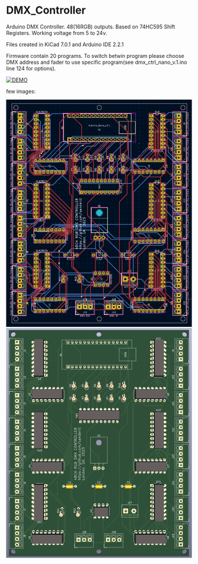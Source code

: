 # DMX_Controller
Arduino DMX Controller. 48(16RGB) outputs. Based on 74HC595 Shift Registers.
Working voltage from 5 to 24v.

Files created in KiCad 7.0.1 and Arduino IDE 2.2.1

Firmware contain 20 programs. To switch betwin program please choose DMX address and fader to use specific program(see dmx_ctrl_nano_v.1.ino line 124 for options).


[![DEMO](https://img.youtube.com/vi/KbOfjwnRDQc/0.jpg)](https://www.youtube.com/shorts/KbOfjwnRDQc)

few images:


<picture>
 <source media="(prefers-color-scheme: dark)" srcset="YOUR-DARKMODE-IMAGE">
 <source media="(prefers-color-scheme: light)" srcset="YOUR-LIGHTMODE-IMAGE">
 <img alt="YOUR-ALT-TEXT" src="https://raw.githubusercontent.com/sanderlt/DMX_Controller/main/media/pcb.png">
</picture>

<picture>
 <source media="(prefers-color-scheme: dark)" srcset="YOUR-DARKMODE-IMAGE">
 <source media="(prefers-color-scheme: light)" srcset="YOUR-LIGHTMODE-IMAGE">
 <img alt="YOUR-ALT-TEXT" src="https://raw.githubusercontent.com/sanderlt/DMX_Controller/main/media/dmx_ctrl_nano_v.1.png">
</picture>
